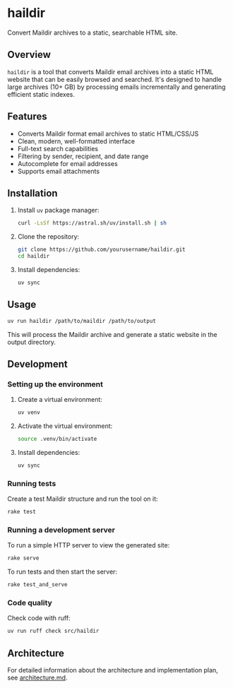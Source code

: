 # haildir

Convert Maildir archives to a static, searchable HTML site.

## Overview

`haildir` is a tool that converts Maildir email archives into a static HTML website that can be easily browsed and searched. It's designed to handle large archives (10+ GB) by processing emails incrementally and generating efficient static indexes.

## Features

- Converts Maildir format email archives to static HTML/CSS/JS
- Clean, modern, well-formatted interface
- Full-text search capabilities
- Filtering by sender, recipient, and date range
- Autocomplete for email addresses
- Supports email attachments

## Installation

1. Install `uv` package manager:
   ```bash
   curl -LsSf https://astral.sh/uv/install.sh | sh
   ```

2. Clone the repository:
   ```bash
   git clone https://github.com/yourusername/haildir.git
   cd haildir
   ```

3. Install dependencies:
   ```bash
   uv sync
   ```

## Usage

```bash
uv run haildir /path/to/maildir /path/to/output
```

This will process the Maildir archive and generate a static website in the output directory.

## Development

### Setting up the environment

1. Create a virtual environment:
   ```bash
   uv venv
   ```

2. Activate the virtual environment:
   ```bash
   source .venv/bin/activate
   ```

3. Install dependencies:
   ```bash
   uv sync
   ```

### Running tests

Create a test Maildir structure and run the tool on it:
```bash
rake test
```

### Running a development server

To run a simple HTTP server to view the generated site:
```bash
rake serve
```

To run tests and then start the server:
```bash
rake test_and_serve
```

### Code quality

Check code with ruff:
```bash
uv run ruff check src/haildir
```

## Architecture

For detailed information about the architecture and implementation plan, see [architecture.md](architecture.md).